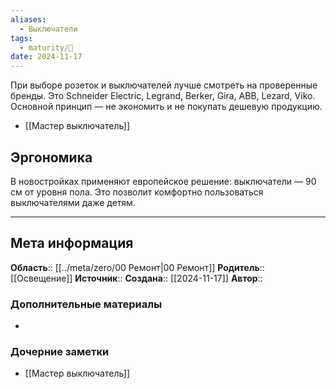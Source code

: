```yaml
---
aliases:
  - Выключатели
tags:
  - maturity/🌱
date: 2024-11-17
---
```

При выборе розеток и выключателей лучше смотреть на проверенные бренды. Это Schneider Electric, Legrand, Berker, Gira, ABB, Lezard, Viko. Основной принцип — не экономить и не покупать дешевую продукцию.

- [[Мастер выключатель]]
## Эргономика
В новостройках применяют европейское решение: выключатели — 90 см от уровня пола. Это позволит комфортно пользоваться выключателями даже детям.

***
## Мета информация
**Область**:: [[../meta/zero/00 Ремонт|00 Ремонт]]
**Родитель**:: [[Освещение]]
**Источник**:: 
**Создана**:: [[2024-11-17]]
**Автор**:: 
### Дополнительные материалы
- 

### Дочерние заметки
<!-- QueryToSerialize: LIST FROM [[]] WHERE contains(Родитель, this.file.link) or contains(parents, this.file.link) -->
<!-- SerializedQuery: LIST FROM [[]] WHERE contains(Родитель, this.file.link) or contains(parents, this.file.link) -->
- [[Мастер выключатель]]
<!-- SerializedQuery END -->

